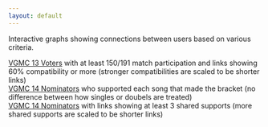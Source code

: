 ```yaml
---
layout: default
---
```


Interactive graphs showing connections between users based on various criteria.

[VGMC 13 Voters](./graph13.html) with at least 150/191 match participation and links showing 60% compatibility or more (stronger compatibilities are scaled to be shorter links)  
[VGMC 14 Nominators](./graph14bracket.html) who supported each song that made the bracket (no difference between how singles or doubels are treated)  
[VGMC 14 Nominators](./graph14usernoms.html) with links showing at least 3 shared supports (more shared supports are scaled to be shorter links)